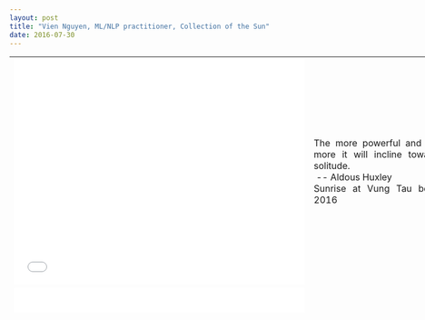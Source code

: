 ```yaml
---
layout: post
title: "Vien Nguyen, ML/NLP practitioner, Collection of the Sun"
date: 2016-07-30
---
```

<!--
<p align = "justify">
I went on vacation with my sisters. The weather was fantastic. We went to the beach on the first day, the waves were soft and the sea water was warm, people around were polite. We were bathing in the sea for more than one hour, it was super nice. The next day we have viewed a splendid sunrise. It was super to sit in the balcony, watching the sun emerging little by little. I felt like I was in an infinite space, there was just the sounds of the waves, the splendour of the sunrise.
</p>
-->

<table align = "center" border = "0" style = "width: 900px; height: 450px;" cellpadding="10" cellspacing = "10">
	<tr>
		<td>
			<iframe src="//www.eyeem.com/embed/p/90230832/512/398" width="512" height="398" frameborder="0" scrolling="no" allowtransparency="true"> </iframe>
		</td>
		<td valign="center">
			<p align = "justify">The more powerful and original a mind, the more it will incline towards the religion of solitude.<br>
			&nbsp;-- Aldous Huxley<br>
			Sunrise at Vung Tau beach, Vietnam, July 2016
			</p>
		</td>
	</tr>
	<tr>
		<td>
			<iframe src="//www.eyeem.com/embed/p/90245584/512/398" width="512" height="398" frameborder="0" scrolling="no" allowtransparency="true"> </iframe>
		</td>
		<td valign="center">
			<p align = "justify">
			Sunset at Vung Tau beach, Vietnam, July 2016
			</p>
		</td>
	</tr>
	<tr>
		<td>
			<iframe src="//www.eyeem.com/embed/p/90230326/512/398" width="512" height="398" frameborder="0" scrolling="no" allowtransparency="true"> </iframe>
		</td>
		<td valign="center">
			<p align = "justify">
			Sunset at Vung Tau beach, Vietnam, July 2016
			</p>
		</td>
	</tr>
	<tr>
		<td>
			<iframe src="//www.eyeem.com/embed/p/89606028/512/398" width="512" height="398" frameborder="0" scrolling="no" allowtransparency="true"> </iframe>
		</td>
		<td valign="center">
			<p align = "justify">
			Sunset in Crans-Montana, Switzerland, December 2015
			</p>
		</td>
	</tr>
	<tr>
		<td>
			<iframe src="//www.eyeem.com/embed/p/89605849/512/398" width="512" height="398" frameborder="0" scrolling="no" allowtransparency="true"> </iframe>
		</td>
		<td valign="center">
			<p align = "justify">
			Sunset in Crans-Montana, Switzerland, December 2015
			</p>
		</td>
	</tr>
	<tr>
		<td>
			<iframe src="//www.eyeem.com/embed/p/89101963/512/440" width="512" height="440" frameborder="0" scrolling="no" allowtransparency="true"> </iframe>
		</td>
		<td valign="center">
			<p align = "justify">
			Sunset in Lugano, Switzerland
			</p>
		</td>
	</tr>
	<tr>
		<td>
			<iframe src="//www.eyeem.com/embed/p/89101854/512/440" width="512" height="440" frameborder="0" scrolling="no" allowtransparency="true"> </iframe>
		</td>
		<td valign="center">
			<p align = "justify">
			Sunrise in Lugano, Switzerland
			</p>
		</td>
	</tr>
	<tr>
		<td>
			<iframe src="//www.eyeem.com/embed/p/89078648/512/440" width="512" height="440" frameborder="0" scrolling="no" allowtransparency="true"> </iframe>
		</td>
		<td valign="center">
			<p align = "justify">
			Sunrise in Schwende, Appenzellerland, Switzerland
			</p>
		</td>
	</tr>
	<tr>
		<td>
			<iframe src="//www.eyeem.com/embed/p/89007840/512/564" width="512" height="564" frameborder="0" scrolling="no" allowtransparency="true"> </iframe>
		</td>
		<td valign="center">
			<p align = "justify">
			A peaceful afternoon in Lago Maggiore, Locarno, Switzerland
			</p>
		</td>
	</tr>
	<tr>
		<td>
			<iframe src="//www.eyeem.com/embed/p/88944811/512/451" width="512" height="451" frameborder="0" scrolling="no" allowtransparency="true"> </iframe>
		</td>
		<td valign="center">
			<p align = "justify">
			Sunrise in Crans-Montana, Switzerland, January 2016
			</p>
		</td>
	</tr>
	<tr>
		<td>
			<iframe src="//www.eyeem.com/embed/p/88826612/512/440" width="512" height="440" frameborder="0" scrolling="no" allowtransparency="true"> </iframe>
		</td>
		<td valign="center">
			<p align = "justify">
			Sunset in Trento, Italy
			</p>
		</td>
	</tr>
	<tr>
		<td>
			<iframe src="//www.eyeem.com/embed/p/88826573/320/296" width="320" height="296" frameborder="0" scrolling="no" allowtransparency="true"> </iframe>
		</td>
		<td valign="center">
			<p align = "justify">
			Sunset in Trento, Italy
			</p>
		</td>
	</tr>
	<tr>
		<td>
			<iframe src="//www.eyeem.com/embed/p/88735192/512/440" width="512" height="440" frameborder="0" scrolling="no" allowtransparency="true"> </iframe>
		</td>
		<td valign="center">
			<p align = "justify">
			Sunset in Lugano lake, Switzerland
			</p>
		</td>
	</tr>
	<tr>
		<td>
			<iframe src="//www.eyeem.com/embed/p/88735155/512/440" width="512" height="440" frameborder="0" scrolling="no" allowtransparency="true"> </iframe>
		</td>
		<td valign="center">
			<p align = "justify">
			Sunset in Lugano lake, Switzerland
			</p>
		</td>
	</tr>
	<tr>
		<td>
			<iframe src="//www.eyeem.com/embed/p/88717112/512/440" width="512" height="440" frameborder="0" scrolling="no" allowtransparency="true"> </iframe>
		</td>
		<td valign="center">
			<p align = "justify">
			Sunset in Trento, Italy
			</p>
		</td>
	</tr>
	<tr>
		<td>
			<iframe src="//www.eyeem.com/embed/p/88629321/512/398" width="512" height="398" frameborder="0" scrolling="no" allowtransparency="true"> </iframe>
		</td>
		<td valign="center">
			<p align = "justify">
			Sunrise in Crans-Montana, Switzerland
			</p>
		</td>
	</tr>
	<tr>
		<td>
			<iframe src="//www.eyeem.com/embed/p/88629209/512/440" width="512" height="440" frameborder="0" scrolling="no" allowtransparency="true"> </iframe>
		</td>
		<td valign="center">
			<p align = "justify">
			Sunset over mountain ranges viewed from M&auml;nnlichen, Switzerland, January 2016
			</p>
		</td>
	</tr>
	<tr>
		<td>
			<iframe src="//www.eyeem.com/embed/p/88507594/512/440" width="512" height="440" frameborder="0" scrolling="no" allowtransparency="true"> </iframe>
		</td>
		<td valign="center">
			<p align = "justify">
			Sunset in Basel, Switzerland
			</p>
		</td>
	</tr>
	<tr>
		<td>
			<iframe src="//www.eyeem.com/embed/p/88449104/512/440" width="512" height="440" frameborder="0" scrolling="no" allowtransparency="true"> </iframe>
		</td>
		<td valign="center">
			<p align = "justify">
			Sunset in Lugano, Switzerland
			</p>
		</td>
	</tr>
	<tr>
		<td>
			<iframe src="//www.eyeem.com/embed/p/88314694/512/398" width="512" height="398" frameborder="0" scrolling="no" allowtransparency="true"> </iframe>
		</td>
		<td valign="center">
			<p align = "justify">
			Sunrise over mountain ranges viewed from M&uuml;rren, Switzerland, January 2016
			</p>
		</td>
	</tr>
	<tr>
		<td>
			<iframe src="//www.eyeem.com/embed/p/88289903/512/398" width="512" height="398" frameborder="0" scrolling="no" allowtransparency="true"> </iframe>
		</td>
		<td valign="center">
			<p align = "justify">
			Sunset in Crans-Montana, Switzerland
			</p>
		</td>
	</tr>
	<tr>
		<td>
			<iframe src="//www.eyeem.com/embed/p/88223890/512/398" width="512" height="398" frameborder="0" scrolling="no" allowtransparency="true"> </iframe>
		</td>
		<td valign="center">
			<p align = "justify">
			Fishing boats at sunrise in Vung Tau, Vietnam
			</p>
		</td>
	</tr>
	<tr>
		<td>
			<iframe src="//www.eyeem.com/embed/p/88165951/512/440" width="512" height="440" frameborder="0" scrolling="no" allowtransparency="true"> </iframe>
		</td>
		<td valign="center">
			<p align = "justify">
			Sunrise over mountain ranges viewed from M&uuml;rren, Switzerland, January 2016
			</p>
		</td>
	</tr>
	<tr>
		<td>
			<iframe src="//www.eyeem.com/embed/p/88163242/512/398" width="512" height="398" frameborder="0" scrolling="no" allowtransparency="true"> </iframe>
		</td>
		<td valign="center">
			<p align = "justify">
			Sunset in Crans-Montana, Switzerland, December 2015
			</p>
		</td>
	</tr>
</table>

<div>
<script>
  (function(i,s,o,g,r,a,m){i['GoogleAnalyticsObject']=r;i[r]=i[r]||function(){
  (i[r].q=i[r].q||[]).push(arguments)},i[r].l=1*new Date();a=s.createElement(o),
  m=s.getElementsByTagName(o)[0];a.async=1;a.src=g;m.parentNode.insertBefore(a,m)
  })(window,document,'script','https://www.google-analytics.com/analytics.js','ga');

  ga('create', 'UA-77434616-1', 'auto');
  ga('send', 'pageview');

</script>
</div>